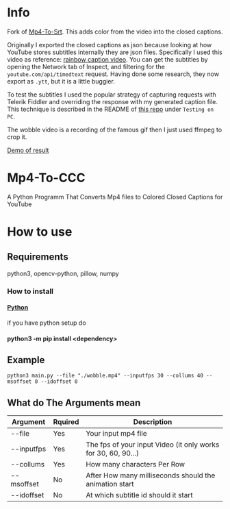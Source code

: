 # Info
Fork of [Mp4-To-Srt](https://github.com/Nachtwind1/Mp4-To-Srt). This adds color from the video into the closed captions.

Originally I exported the closed captions as json because looking at how YouTube stores subtitles internally they are json files. Specifically I used this video as reference: [rainbow caption video](https://youtu.be/Cc2nkx77U24). You can get the subtitles by opening the Network tab of Inspect, and filtering for the `youtube.com/api/timedtext` request. Having done some research, they now export as `.ytt`, but it is a little buggier.

To test the subtitles I used the popular strategy of capturing requests with Telerik Fiddler and overriding the response with my generated caption file. This technique is described in the README of [this repo](https://github.com/arcusmaximus/YTSubConverter) under `Testing on PC`.

The wobble video is a recording of the famous gif then I just used ffmpeg to crop it.

[Demo of result](https://youtu.be/9-oYx9Scd7g)

# Mp4-To-CCC
A Python Programm That Converts Mp4 files to Colored Closed Captions for YouTube

# How to use

## Requirements

python3, opencv-python, pillow, numpy

### How to install

#### [Python](https://www.python.org/downloads/)

if you have python setup do

#### python3 -m pip install \<dependency\>

## Example
```
python3 main.py --file "./wobble.mp4" --inputfps 30 --collums 40 --msoffset 0 --idoffset 0
```
## What do The Arguments mean

|Argument|Rquired|Description|
|----|-----|-------|
|--file|Yes|Your input mp4 file|
|--inputfps|Yes|The fps of your input Video (it only works for 30, 60, 90...)|
|--collums|Yes|How many characters Per Row|
|--msoffset|No|After How many milliseconds should the animation start|
|--idoffset|No|At which subtitle id should it start|
